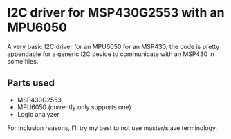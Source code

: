 # I2C driver for MSP430G2553 with an MPU6050

A very basic I2C driver for an MPU6050 for an MSP430, the code is pretty appendable for a generic I2C device to communicate with an MSP430 in some files.

## Parts used
- MSP430G2553
- MPU6050 (currently only supports one)
- Logic analyzer


For inclusion reasons, I'll try my best to not use master/slave terminology. 
